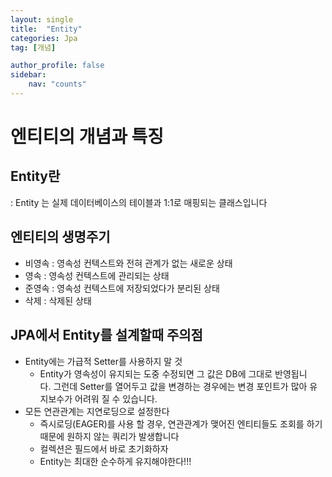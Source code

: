 ```yaml
---
layout: single
title:  "Entity"
categories: Jpa
tag: [개념]

author_profile: false
sidebar:
    nav: "counts"
---
```


# 엔티티의 개념과 특징

## Entity란

: Entity 는 실제 데이터베이스의 테이블과 1:1로 매핑되는 클래스입니다

## 엔티티의 생명주기

- 비영속 : 영속성 컨텍스트와 전혀 관계가 없는 새로운 상태
- 영속 : 영속성 컨텍스트에 관리되는 상태
- 준영속 : 영속성 컨텍스트에 저장되었다가 분리된 상태
- 삭제 : 삭제된 상태

## JPA에서 Entity를 설계할때 주의점

- Entity에는 가급적 Setter를 사용하지 말 것
    - Entity가 영속성이 유지되는 도중 수정되면 그 값은 DB에 그대로 반영됩니다. 그런데 Setter를 열어두고 값을 변경하는 경우에는 변경 포인트가 많아 유지보수가 어려워 질 수 있습니다.
- 모든 연관관계는 지연로딩으로 설정한다
    - 즉시로딩(EAGER)를 사용 할 경우, 연관관계가 맺어진 엔티티들도 조회를 하기 때문에 원하지 않는 쿼리가 발생합니다
    - 컬렉션은 필드에서 바로 초기화하자
    - Entity는 최대한 순수하게 유지해야한다!!!

